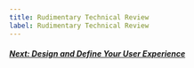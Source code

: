 ```yaml
---
title: Rudimentary Technical Review
label: Rudimentary Technical Review
---
```


<!-- Next Button -->
<a href='../design-and-define/design-and-define-intro'><div class="next-button"><h5 class="next-text">Next: Design and Define Your User Experience</h5></div></a>

